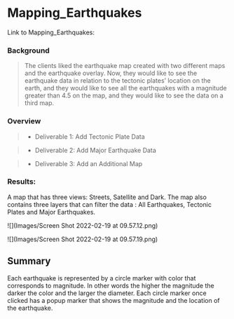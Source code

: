 # Mapping_Earthquakes

Link to Mapping_Earthquakes: 

### Background
> The clients liked the earthquake map created with two different maps and the earthquake overlay. Now, they would like to see the earthquake data in relation to the tectonic plates’ location on the earth, and they would like to see all the earthquakes with a magnitude greater than 4.5 on the map, and they would like to see the data on a third map.

### Overview
> * Deliverable 1: Add Tectonic Plate Data

> * Deliverable 2: Add Major Earthquake Data

> * Deliverable 3: Add an Additional Map

### Results:

A map that has three views: Streets, Satellite and Dark. 
The map also contains three layers that can filter the data : All Earthquakes, Tectonic Plates and Major Earthquakes.



![](Images/Screen Shot 2022-02-19 at 09.57.12.png)



![](Images/Screen Shot 2022-02-19 at 09.57.19.png)

## Summary

Each earthquake is represented by a circle marker with color that corresponds to magnitude. In other words the higher the magnitude the darker the color and the larger the diameter. Each circle marker once clicked has a popup marker that shows the magnitude and the location of the earthquake.
